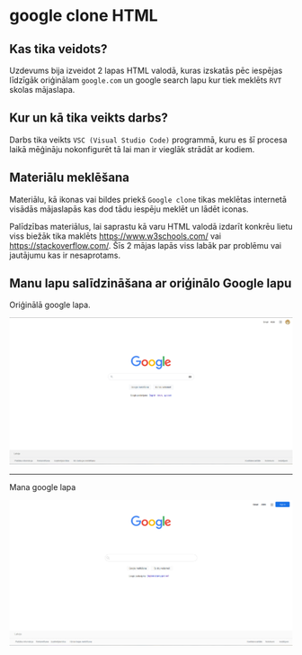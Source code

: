 # google clone HTML

## Kas tika veidots?

Uzdevums bija izveidot 2 lapas HTML valodā, kuras izskatās pēc iespējas līdzīgāk oriģinālam `google.com` un google search lapu kur tiek meklēts `RVT` skolas mājaslapa.

## Kur un kā tika veikts darbs?

Darbs tika veikts `VSC (Visual Studio Code)` programmā, kuru es šī procesa laikā mēģināju nokonfigurēt tā lai man ir vieglāk strādāt ar kodiem.

## Materiālu meklēšana

Materiālu, kā ikonas vai bildes priekš `Google clone` tikas meklētas internetā visādās mājaslapās kas dod tādu iespēju meklēt un lādēt iconas.

Palīdzības materiālus, lai saprastu kā varu HTML valodā izdarīt konkrēu lietu viss biežāk tika maklēts https://www.w3schools.com/ vai https://stackoverflow.com/. Šīs 2 mājas lapās viss labāk par problēmu vai jautājumu kas ir nesaprotams.

## Manu lapu salīdzināšana ar oriģinālo Google lapu

Oriģinālā google lapa.

![Oriģinālaisgoogle](Screenshot_110.png)

---

Mana google lapa

![ManaLapa](Screenshot_109.png)